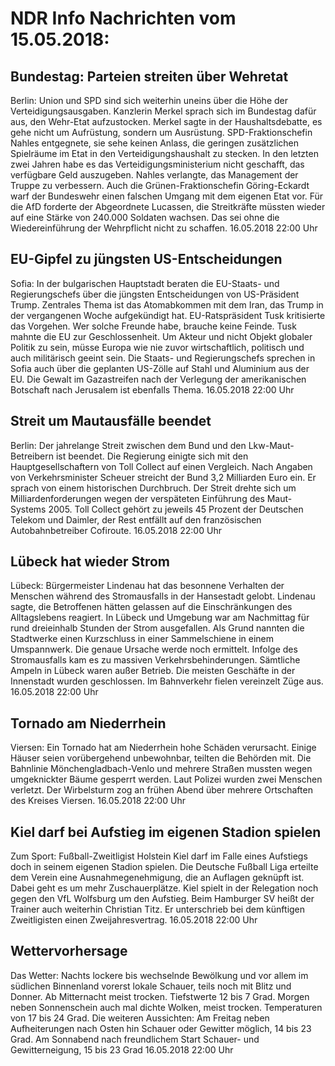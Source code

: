 # NDR Info Nachrichten vom 15.05.2018:


## Bundestag: Parteien streiten über Wehretat
Berlin:		 Union und SPD sind sich weiterhin uneins über die Höhe der Verteidigungsausgaben. Kanzlerin Merkel sprach sich im Bundestag dafür aus, den Wehr-Etat aufzustocken. Merkel sagte in der Haushaltsdebatte, es gehe nicht um Aufrüstung, sondern um Ausrüstung. SPD-Fraktionschefin Nahles entgegnete, sie sehe keinen Anlass, die geringen zusätzlichen Spielräume im Etat in den Verteidigungshaushalt zu stecken. In den letzten zwei Jahren habe es das Verteidigungsministerium nicht geschafft, das verfügbare Geld auszugeben. Nahles verlangte, das Management der Truppe zu verbessern. Auch die Grünen-Fraktionschefin Göring-Eckardt warf der Bundeswehr einen falschen Umgang mit dem eigenen Etat vor. Für die AfD forderte der Abgeordnete Lucassen, die Streitkräfte müssten wieder auf eine Stärke von 240.000 Soldaten wachsen. Das sei ohne die Wiedereinführung der Wehrpflicht nicht zu schaffen. 16.05.2018 22:00 Uhr 

## EU-Gipfel zu jüngsten US-Entscheidungen
Sofia: In der bulgarischen Hauptstadt beraten die EU-Staats- und Regierungschefs über die jüngsten Entscheidungen von US-Präsident Trump. Zentrales Thema ist das Atomabkommen mit dem Iran, das Trump in der vergangenen Woche aufgekündigt hat. EU-Ratspräsident Tusk kritisierte das Vorgehen. Wer solche Freunde habe, brauche keine Feinde. Tusk mahnte die EU zur Geschlossenheit. Um Akteur und nicht Objekt globaler Politik zu sein, müsse Europa wie nie zuvor wirtschaftlich, politisch und auch militärisch geeint sein. Die Staats- und Regierungschefs sprechen in Sofia auch über die geplanten US-Zölle auf Stahl und Aluminium aus der EU. Die Gewalt im Gazastreifen nach der Verlegung der amerikanischen Botschaft nach Jerusalem ist ebenfalls Thema. 16.05.2018 22:00 Uhr 

## Streit um Mautausfälle beendet
Berlin: Der jahrelange Streit zwischen dem Bund und den Lkw-Maut-Betreibern ist beendet. Die Regierung einigte sich mit den Hauptgesellschaftern von Toll Collect auf einen Vergleich. Nach Angaben von Verkehrsminister Scheuer streicht der Bund 3,2 Milliarden Euro ein. Er sprach von einem historischen Durchbruch. Der Streit drehte sich um Milliardenforderungen wegen der verspäteten Einführung des Maut-Systems 2005. Toll Collect gehört zu jeweils 45 Prozent der Deutschen Telekom und Daimler, der Rest entfällt auf den französischen Autobahnbetreiber Cofiroute. 16.05.2018 22:00 Uhr 

## Lübeck hat wieder Strom
Lübeck:		Bürgermeister Lindenau hat das besonnene Verhalten der Menschen während des Stromausfalls in der Hansestadt gelobt. Lindenau sagte, die Betroffenen hätten gelassen auf die Einschränkungen des Alltagslebens reagiert. In Lübeck und Umgebung war am Nachmittag für rund dreieinhalb Stunden der Strom ausgefallen. Als Grund nannten die  Stadtwerke einen Kurzschluss in einer Sammelschiene in einem Umspannwerk. Die genaue Ursache werde noch ermittelt. Infolge des Stromausfalls kam es zu massiven Verkehrsbehinderungen. Sämtliche Ampeln in Lübeck waren außer Betrieb. Die meisten Geschäfte in der Innenstadt wurden geschlossen. Im Bahnverkehr fielen vereinzelt Züge aus. 16.05.2018 22:00 Uhr 

## Tornado am Niederrhein
Viersen: Ein Tornado hat am Niederrhein hohe Schäden verursacht. Einige Häuser seien vorübergehend unbewohnbar, teilten die Behörden mit. Die Bahnlinie Mönchengladbach-Venlo und mehrere Straßen mussten wegen umgeknickter Bäume gesperrt werden. Laut Polizei wurden zwei Menschen verletzt. Der Wirbelsturm zog an frühen Abend über mehrere Ortschaften des Kreises Viersen. 16.05.2018 22:00 Uhr 

## Kiel darf bei Aufstieg im eigenen Stadion spielen
Zum Sport:	Fußball-Zweitligist Holstein Kiel darf im Falle eines Aufstiegs doch in seinem eigenen Stadion spielen. Die Deutsche Fußball Liga erteilte dem Verein eine Ausnahmegenehmigung, die an Auflagen geknüpft ist. Dabei geht es um mehr Zuschauerplätze. Kiel spielt in der Relegation noch gegen den VfL Wolfsburg um den Aufstieg. Beim Hamburger SV heißt der Trainer auch weiterhin Christian Titz. Er unterschrieb bei dem künftigen Zweitligisten einen Zweijahresvertrag. 16.05.2018 22:00 Uhr 

## Wettervorhersage
Das Wetter:
Nachts lockere bis wechselnde Bewölkung und vor allem im südlichen Binnenland vorerst lokale Schauer, teils noch mit Blitz und Donner. Ab Mitternacht meist trocken. Tiefstwerte 12 bis 7 Grad. Morgen neben Sonnenschein auch mal dichte Wolken, meist trocken. Temperaturen von 17 bis 24 Grad. Die weiteren Aussichten: Am Freitag neben Aufheiterungen nach Osten hin Schauer oder Gewitter möglich, 14 bis 23 Grad. Am Sonnabend nach freundlichem Start Schauer- und Gewitterneigung, 15 bis 23 Grad 16.05.2018 22:00 Uhr 
